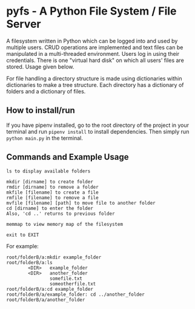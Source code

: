 # pyfs - A Python File System / File Server

 A filesystem written in Python which can be logged into and used by multiple users. CRUD operations are implemented and text files can be manipulated in a multi-threaded environment. Users log in using their credentials. There is one "virtual hard disk" on which all users' files are stored. Usage given below.

For file handling a directory structure is made using dictionaries within dictionaries to make a tree structure. Each directory has a dictionary of folders and a dictionary of files.

## How to install/run

If you have pipenv installed, go to the root directory of the project in your terminal and run `pipenv install` to install dependencies.
Then simply run `python main.py` in the terminal.

## Commands and Example Usage

```text
ls to display available folders

mkdir [dirname] to create folder
rmdir [dirname] to remove a folder
mkfile [filename] to create a file
rmfile [filename] to remove a file
mvfile [filename] [path] to move file to another folder
cd [dirname] to enter the folder
Also, 'cd ..' returns to previous folder

memmap to view memory map of the filesystem

exit to EXIT
```

For example:

```text
root/folderB/a:mkdir example_folder
root/folderB/a:ls
        <DIR>   example_folder
        <DIR>   another_folder
                somefile.txt
                someotherfile.txt
root/folderB/a:cd example_folder
root/folderB/a/example_folder: cd ../another_folder
root/folderB/a/another_folder
```
